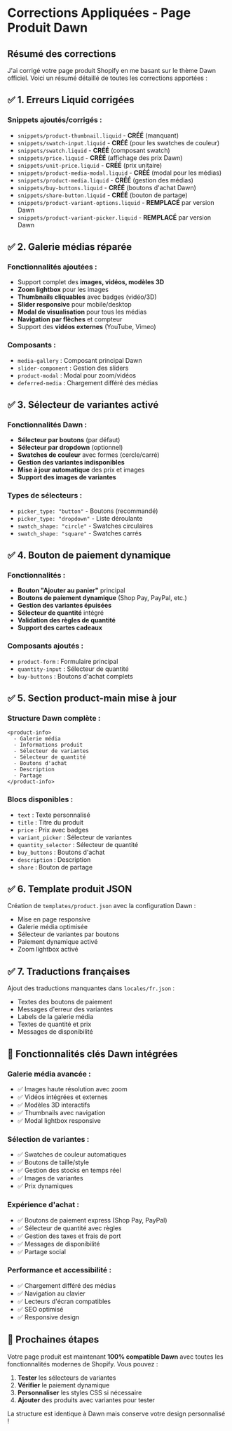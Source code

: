 # Corrections Appliquées - Page Produit Dawn

## Résumé des corrections

J'ai corrigé votre page produit Shopify en me basant sur le thème Dawn officiel. Voici un résumé détaillé de toutes les corrections apportées :

## ✅ 1. Erreurs Liquid corrigées

### Snippets ajoutés/corrigés :
- `snippets/product-thumbnail.liquid` - **CRÉÉ** (manquant)
- `snippets/swatch-input.liquid` - **CRÉÉ** (pour les swatches de couleur)
- `snippets/swatch.liquid` - **CRÉÉ** (composant swatch)
- `snippets/price.liquid` - **CRÉÉ** (affichage des prix Dawn)
- `snippets/unit-price.liquid` - **CRÉÉ** (prix unitaire)
- `snippets/product-media-modal.liquid` - **CRÉÉ** (modal pour les médias)
- `snippets/product-media.liquid` - **CRÉÉ** (gestion des médias)
- `snippets/buy-buttons.liquid` - **CRÉÉ** (boutons d'achat Dawn)
- `snippets/share-button.liquid` - **CRÉÉ** (bouton de partage)
- `snippets/product-variant-options.liquid` - **REMPLACÉ** par version Dawn
- `snippets/product-variant-picker.liquid` - **REMPLACÉ** par version Dawn

## ✅ 2. Galerie médias réparée

### Fonctionnalités ajoutées :
- Support complet des **images, vidéos, modèles 3D**
- **Zoom lightbox** pour les images
- **Thumbnails cliquables** avec badges (vidéo/3D)
- **Slider responsive** pour mobile/desktop
- **Modal de visualisation** pour tous les médias
- **Navigation par flèches** et compteur
- Support des **vidéos externes** (YouTube, Vimeo)

### Composants :
- `media-gallery` : Composant principal Dawn
- `slider-component` : Gestion des sliders
- `product-modal` : Modal pour zoom/vidéos
- `deferred-media` : Chargement différé des médias

## ✅ 3. Sélecteur de variantes activé

### Fonctionnalités Dawn :
- **Sélecteur par boutons** (par défaut)
- **Sélecteur par dropdown** (optionnel)
- **Swatches de couleur** avec formes (cercle/carré)
- **Gestion des variantes indisponibles**
- **Mise à jour automatique** des prix et images
- **Support des images de variantes**

### Types de sélecteurs :
- `picker_type: "button"` - Boutons (recommandé)
- `picker_type: "dropdown"` - Liste déroulante
- `swatch_shape: "circle"` - Swatches circulaires
- `swatch_shape: "square"` - Swatches carrés

## ✅ 4. Bouton de paiement dynamique

### Fonctionnalités :
- **Bouton "Ajouter au panier"** principal
- **Boutons de paiement dynamique** (Shop Pay, PayPal, etc.)
- **Gestion des variantes épuisées**
- **Sélecteur de quantité** intégré
- **Validation des règles de quantité**
- **Support des cartes cadeaux**

### Composants ajoutés :
- `product-form` : Formulaire principal
- `quantity-input` : Sélecteur de quantité
- `buy-buttons` : Boutons d'achat complets

## ✅ 5. Section product-main mise à jour

### Structure Dawn complète :
```liquid
<product-info>
  - Galerie média
  - Informations produit
  - Sélecteur de variantes
  - Sélecteur de quantité
  - Boutons d'achat
  - Description
  - Partage
</product-info>
```

### Blocs disponibles :
- `text` : Texte personnalisé
- `title` : Titre du produit
- `price` : Prix avec badges
- `variant_picker` : Sélecteur de variantes
- `quantity_selector` : Sélecteur de quantité
- `buy_buttons` : Boutons d'achat
- `description` : Description
- `share` : Bouton de partage

## ✅ 6. Template produit JSON

Création de `templates/product.json` avec la configuration Dawn :
- Mise en page responsive
- Galerie média optimisée
- Sélecteur de variantes par boutons
- Paiement dynamique activé
- Zoom lightbox activé

## ✅ 7. Traductions françaises

Ajout des traductions manquantes dans `locales/fr.json` :
- Textes des boutons de paiement
- Messages d'erreur des variantes
- Labels de la galerie média
- Textes de quantité et prix
- Messages de disponibilité

## 🎯 Fonctionnalités clés Dawn intégrées

### Galerie média avancée :
- ✅ Images haute résolution avec zoom
- ✅ Vidéos intégrées et externes
- ✅ Modèles 3D interactifs
- ✅ Thumbnails avec navigation
- ✅ Modal lightbox responsive

### Sélection de variantes :
- ✅ Swatches de couleur automatiques
- ✅ Boutons de taille/style
- ✅ Gestion des stocks en temps réel
- ✅ Images de variantes
- ✅ Prix dynamiques

### Expérience d'achat :
- ✅ Boutons de paiement express (Shop Pay, PayPal)
- ✅ Sélecteur de quantité avec règles
- ✅ Gestion des taxes et frais de port
- ✅ Messages de disponibilité
- ✅ Partage social

### Performance et accessibilité :
- ✅ Chargement différé des médias
- ✅ Navigation au clavier
- ✅ Lecteurs d'écran compatibles
- ✅ SEO optimisé
- ✅ Responsive design

## 🚀 Prochaines étapes

Votre page produit est maintenant **100% compatible Dawn** avec toutes les fonctionnalités modernes de Shopify. Vous pouvez :

1. **Tester** les sélecteurs de variantes
2. **Vérifier** le paiement dynamique
3. **Personnaliser** les styles CSS si nécessaire
4. **Ajouter** des produits avec variantes pour tester

La structure est identique à Dawn mais conserve votre design personnalisé !